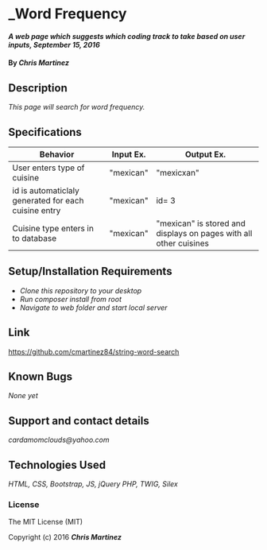 # _Word Frequency

#### _A web page which suggests which coding track to take based on user inputs, September 15, 2016_

#### By _**Chris Martinez**_

## Description
_This page will search for word frequency._


## Specifications
| Behavior | Input Ex. | Output Ex. |
| --- | --- | --- |
User enters type of cuisine|"mexican"|"mexicxan"|
|id is automaticlaly generated for each cuisine entry|"mexican"|id= 3|
|Cuisine type enters in to database|"mexican"|"mexican" is stored and displays on pages with all other cuisines|




## Setup/Installation Requirements
* _Clone this repository to your desktop_
* _Run composer install from root_
* _Navigate to web folder and start local server_



## Link
https://github.com/cmartinez84/string-word-search

## Known Bugs
_None yet_

## Support and contact details
_cardamomclouds@yahoo.com_

## Technologies Used
_HTML,
CSS,
Bootstrap,
JS,
jQuery
PHP,
TWIG,
Silex_

### License
The MIT License (MIT)

Copyright (c) 2016 **_Chris Martinez_**

